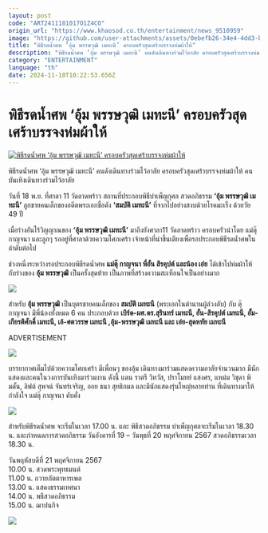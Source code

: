 ```yaml
---
layout: post
code: "ART2411181017O1Z4CO"
origin_url: "https://www.khaosod.co.th/entertainment/news_9510959"
image: "https://github.com/user-attachments/assets/0ebefb26-34e4-4dd3-b140-861e718ae81a"
title: "พิธีรดน้ำศพ ‘อุ้ม พรรษวุฒิ เมทะนี’ ครอบครัวสุดเศร้าบรรจงห่มผ้าให้"
description: "พิธีรดน้ำศพ ‘อุ้ม พรรษวุฒิ เมทะนี’ คนดังเดินทางร่วมไว้อาลัย ครอบครัวสุดเศร้าบรรจงห่มผ้าให้ คนบันเทิงเดินทางร่วมไว้อาลัย "
category: "ENTERTAINMENT"
language: "th"
date: 2024-11-18T10:22:53.656Z
---
```


# พิธีรดน้ำศพ ‘อุ้ม พรรษวุฒิ เมทะนี’ ครอบครัวสุดเศร้าบรรจงห่มผ้าให้

[![พิธีรดน้ำศพ ‘อุ้ม พรรษวุฒิ เมทะนี’ ครอบครัวสุดเศร้าบรรจงห่มผ้าให้](https://www.khaosod.co.th/wpapp/uploads/2024/11/123-1.jpg "พิธีรดน้ำศพ ‘อุ้ม พรรษวุฒิ เมทะนี’ ครอบครัวสุดเศร้าบรรจงห่มผ้าให้")](https://www.khaosod.co.th/wpapp/uploads/2024/11/123-1.jpg)

พิธีรดน้ำศพ ‘อุ้ม พรรษวุฒิ เมทะนี’ คนดังเดินทางร่วมไว้อาลัย ครอบครัวสุดเศร้าบรรจงห่มผ้าให้ คนบันเทิงเดินทางร่วมไว้อาลัย

วันที่ 18 พ.ย. ที่ศาลา 11 วัดลาดพร้าว สถานที่ประกอบพิธีบำเพ็ญกุศล สวดอภิธรรม **‘อุ้ม พรรษวุฒิ เมทะนี’** ลูกชายคนเล็กของอดีตพระเอกชื่อดัง **‘สมบัติ เมทะนี’** ที่จากไปอย่างสงบด้วยโรคมะเร็ง ด้วยวัย 49 ปี

เมื่อร่างอันไร้วิญญาณของ **‘อุ้ม พรรษวุฒิ เมทะนี’** มาถึงยังศาลา11 วัดลาดพร้าว ครอบครัวนำโดย แม่ตุ๊ กาญจนา และลูกๆ รออยู่ที่ศาลาด้วยความโศกเศร้า เจ้าหน้าที่นำขึ้นเตียงเพื่อรอประกอบพิธีรดน้ำศพในลำดับต่อไป

ช่วงหนึ่งระหว่างรอประกอบพิธีรดน้ำศพ **แม่ตุ๊ กาญจนา พี่อั๋น สิรคุปต์ และน้อง เอ๋ย** ได้เข้าไปห่มผ้าให้กับร่างของ **อุ้ม พรรษวุฒิ** เป็นครั้งสุดท้าย เป็นภาพที่สร้างความสะเทือนใจเป็นอย่างมาก

![](https://www.khaosod.co.th/wpapp/uploads/2024/11/1-2.png)

สำหรับ **อุ้ม พรรษวุฒิ** เป็นบุตรชายคนเล็กของ **สมบัติ เมทะนี** (พระเอกในตำนานผู้ล่วงลับ) กับ ตุ๊ กาญจนา มีพี่น้องทั้งหมด 6 คน ประกอบด้วย **เบิร์ด-ผศ.ดร.สุรินทร์ เมทะนี, อั๋น-สิรคุปต์ เมทะนี, อั้ม-เกียรติศักดิ์ เมทะนี, เอ้-ศตวรรษ เมทะนี ,อุ้ม-พรรษวุฒิ เมทะนี และ เอ๋ย-สุดหทัย เมทะนี**

ADVERTISEMENT

![](https://www.khaosod.co.th/wpapp/uploads/2024/11/3-1.png)

บรรยากาศเต็มไปด้วยความโศกเศร้า มีเพื่อนๆ ของอุ้ม เดินทางมาร่วมแสดงความอาลัยจำนวนมาก มีนักแสดงและคนในวงการบันเทิงมาร่วมงาน ดังนี้ แตน ราตรี วิทวัส, ปราโมทย์ แสงศร, แหม่ม วิชุดา พิมดั้น, ลิฟต์ สุพจน์ จันทร์เจริญ, ออย ธนา สุทธิกมล และมีนักแสดงรุ่นใหญ่หลายท่าน ที่เดินทางมาให้กำลังใจ แม่ตุ๊ กาญจนา คับคั่ง

![](https://www.khaosod.co.th/wpapp/uploads/2024/11/2-1.png)

สำหรับพิธีรดน้ำศพ จะเริ่มในเวลา 17.00 น. และ พิธีสวดอภิธรรม บำเพ็ญกุศลจะเริ่มในเวลา 18.30 น. และกำหนดการสวดอภิธรรม วันอังคารที่ 19 – วันพุธที่ 20 พฤศจิกายน 2567 สวดอภิธรรมเวลา 18.30 น.

วันพฤหัสบดีที่ 21 พฤศจิกายน 2567  
10.00 น. สวดพระพุทธมนต์  
11.00 น. ถวายภัตตาหารเพล  
13.00 น. แสดงธรรมเทศนา  
14.00 น. พธีสวดอภิธรรม  
15.00 น. ฌาปนกิจ

![](https://www.khaosod.co.th/wpapp/uploads/2024/11/S__19898648.jpg)